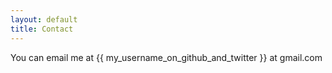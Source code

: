 ```yaml
---
layout: default
title: Contact
---
```


You can email me at \{\{ my_username_on_github_and_twitter }} at gmail.com
